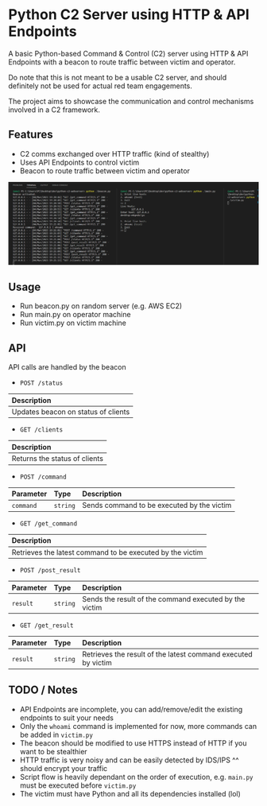 # Python C2 Server using HTTP & API Endpoints 
A basic Python-based Command & Control (C2) server using HTTP & API Endpoints with a beacon to route traffic between victim and operator. 

Do note that this is not meant to be a usable C2 server, and should definitely not be used for actual red team engagements. 

The project aims to showcase the communication and control mechanisms involved in a C2 framework.





## Features

- C2 comms exchanged over HTTP traffic (kind of stealthy)
- Uses API Endpoints to control victim
- Beacon to route traffic between victim and operator


![img/32726b9450a2eed6d5c5afabdfa671a5.png)](img/32726b9450a2eed6d5c5afabdfa671a5.png)



## Usage
- Run beacon.py on random server (e.g. AWS EC2)
- Run main.py on operator machine
- Run victim.py on victim machine



## API
API calls are handled by the beacon
- ```POST /status```

| Description                        |
| :-------------------------         |
| Updates beacon on status of clients |

- ```GET /clients```

| Description                        |
| :-------------------------         |
| Returns the status of clients |

- ```POST /command```

| Parameter | Type     | Description                       |
| :-------- | :------- | :-------------------------------- |
| `command`      | `string` | Sends command to be executed by the victim  |

- ```GET /get_command```

| Description                        |
| :-------------------------         |
| Retrieves the latest command to be executed by the victim |

- ```POST /post_result```

| Parameter | Type     | Description                       |
| :-------- | :------- | :-------------------------------- |
| `result`  | `string` | Sends the result of the command executed by the victim  |

- ```GET /get_result```

| Parameter | Type     | Description                       |
| :-------- | :------- | :-------------------------------- |
| `result`  | `string` | Retrieves the result of the latest command executed by victim  |


## TODO / Notes
- API Endpoints are incomplete, you can add/remove/edit the existing endpoints to suit your needs
- Only the `whoami` command is implemented for now, more commands can be added in `victim.py`
- The beacon should be modified to use HTTPS instead of HTTP if you want to be stealthier
- HTTP traffic is very noisy and can be easily detected by IDS/IPS ^^ should encrypt your traffic
- Script flow is heavily dependant on the order of execution, e.g. `main.py` must be executed before `victim.py`
- The victim must have Python and all its dependencies installed (lol)

